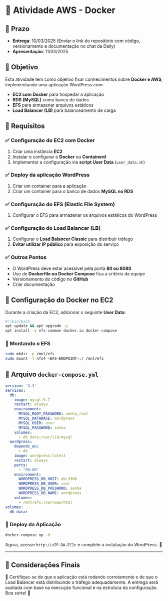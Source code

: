 # 📌 Atividade AWS - Docker

## 📅 Prazo
- **Entrega**: 10/03/2025 (Enviar o link do repositório com código, versionamento e documentação no chat da Daily)
- **Apresentação**: 11/03/2025

## 📌 Objetivo
Esta atividade tem como objetivo fixar conhecimentos sobre **Docker e AWS**, implementando uma aplicação WordPress com:
- **EC2 com Docker** para hospedar a aplicação
- **RDS (MySQL)** como banco de dados
- **EFS** para armazenar arquivos estáticos
- **Load Balancer (LB)** para balanceamento de carga

## 📌 Requisitos
### ✅ Configuração do EC2 com Docker
1. Criar uma instância **EC2**
2. Instalar e configurar o **Docker** ou **Containerd**
3. Implementar a configuração via **script User Data** (`user_data.sh`)

### ✅ Deploy da aplicação WordPress
1. Criar um container para a aplicação
2. Criar um container para o banco de dados **MySQL no RDS**

### ✅ Configuração do **EFS (Elastic File System)**
1. Configurar o EFS para armazenar os arquivos estáticos do WordPress

### ✅ Configuração do **Load Balancer (LB)**
1. Configurar o **Load Balancer Classic** para distribuir tráfego
2. **Evitar utilizar IP público** para exposição do serviço

### ✅ Outros Pontos
- O WordPress deve estar acessível pela porta **80 ou 8080**
- Uso de **Dockerfile ou Docker Compose** fica a critério da equipe
- Versionamento do código no **GitHub**
- Criar documentação

## 📌 Configuração do Docker no EC2
Durante a criação da EC2, adicionar o seguinte **User Data**:

```bash
#!/bin/bash
apt update && apt upgrade -y
apt install -y nfs-common docker.io docker-compose
```

### 🔹 Montando o EFS
```bash
sudo mkdir -p /mnt/efs
sudo mount -t nfs4 <EFS-ENDPOINT>:/ /mnt/efs
```

## 📌 Arquivo `docker-compose.yml`

```yaml
version: '3.3'
services:
  db:
    image: mysql:5.7
    restart: always
    environment:
      MYSQL_ROOT_PASSWORD: senha_root
      MYSQL_DATABASE: wordpress
      MYSQL_USER: user
      MYSQL_PASSWORD: senha
    volumes:
      - db_data:/var/lib/mysql
  wordpress:
    depends_on:
      - db
    image: wordpress:latest
    restart: always
    ports:
      - "80:80"
    environment:
      WORDPRESS_DB_HOST: db:3306
      WORDPRESS_DB_USER: user
      WORDPRESS_DB_PASSWORD: senha
      WORDPRESS_DB_NAME: wordpress
    volumes:
      - /mnt/efs:/var/www/html
volumes:
  db_data:
```

### 🔹 Deploy da Aplicação
```bash
docker-compose up -d
```

Agora, acesse `http://<IP-DA-EC2>` e complete a instalação do WordPress. 🚀

---

## 📌 Considerações Finais

📌 Certifique-se de que a aplicação está rodando corretamente e de que o Load Balancer está distribuindo o tráfego adequadamente. A entrega será avaliada com base na execução funcional e na estrutura da configuração. Boa sorte! 🚀


